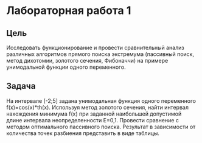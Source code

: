 # Лабораторная работа 1

## Цель
Исследовать функционирование и провести сравнительный анализ различных алгоритмов прямого поиска экстремума (пассивный поиск, метод дихотомии, золотого сечения, Фибоначчи) на примере унимодальной функции одного переменного.

## Задача
На интервале [-2;5] задана унимодальная функция одного переменного f(x)=cos(x)*th(x). Используя метод золотого сечения, найти интервал нахождения минимума f(x) при заданной наибольшей допустимой длине интервала неопределенности Е=0,1. Провести сравнение с методом оптимального пассивного поиска. Результат в зависимости от количества точек разбиения представить в виде таблицы.



